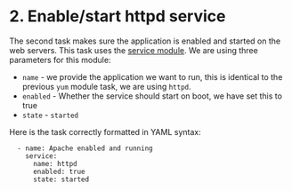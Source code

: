 # 2. Enable/start httpd service

The second task makes sure the application is enabled and started on the web servers. This task uses the [service module](https://docs.ansible.com/ansible/latest/modules/service_module.html).  We are using three parameters for this module:

- `name` -  we provide the application we want to run, this is identical to the previous `yum` module task, we are using `httpd`.
- `enabled` - Whether the service should start on boot, we have set this to true
- `state` - `started`

Here is the task correctly formatted in YAML syntax:

```
  - name: Apache enabled and running
    service:
      name: httpd
      enabled: true
      state: started
```
